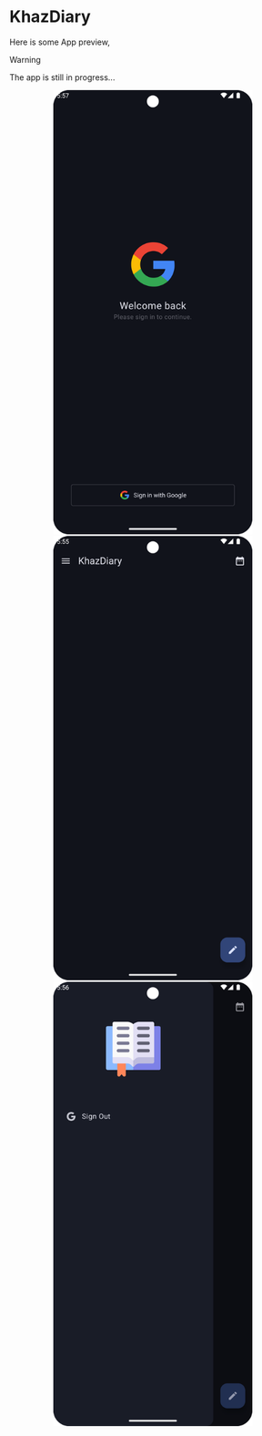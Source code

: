 <h1>KhazDiary</h1>

Here is some App preview, 
> [!WARNING]
> The app is still in progress...

<p align="center">
  <img src="app-preview/app-preview-1.png" width="350" />
  <img src="app-preview/app-preview-2.png" width="350" />
  <img src="app-preview/app-preview-3.png" width="350" />
</p>
